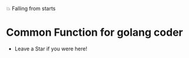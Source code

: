 :collision: Falling from starts
# Common Function for golang coder
- Leave a Star if you were here!
